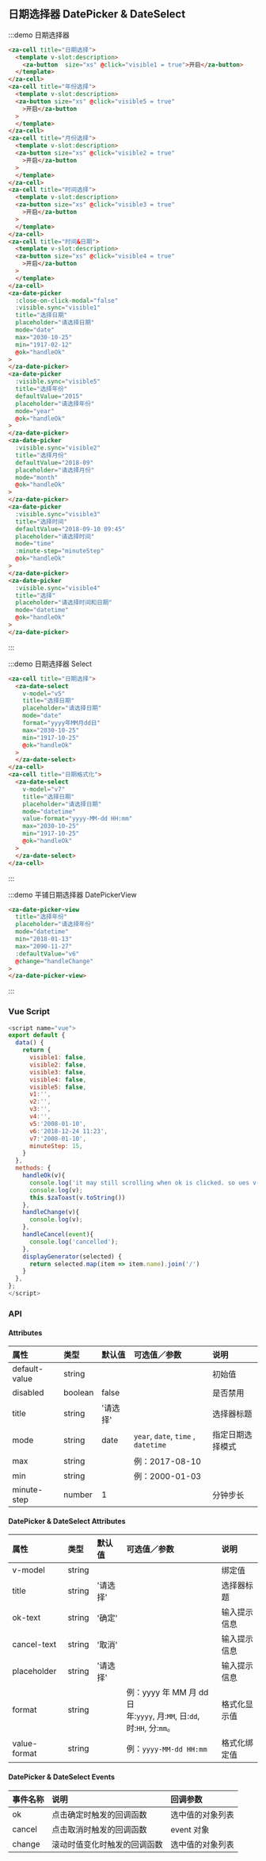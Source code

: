## 日期选择器 DatePicker & DateSelect

:::demo 日期选择器

```html
<za-cell title="日期选择">
  <template v-slot:description>
    <za-button  size="xs" @click="visible1 = true">开启</za-button>
  </template>
</za-cell>
<za-cell title="年份选择">
  <template v-slot:description>
  <za-button size="xs" @click="visible5 = true"
    >开启</za-button
  >
  </template>
</za-cell>
<za-cell title="月份选择">
  <template v-slot:description>
  <za-button size="xs" @click="visible2 = true"
    >开启</za-button
  >
  </template>
</za-cell>
<za-cell title="时间选择">
  <template v-slot:description>
  <za-button size="xs" @click="visible3 = true"
    >开启</za-button
  >
  </template>
</za-cell>
<za-cell title="时间&日期">
  <template v-slot:description>
  <za-button size="xs" @click="visible4 = true"
    >开启</za-button
  >
  </template>
</za-cell>
<za-date-picker
  :close-on-click-modal="false"
  :visible.sync="visible1"
  title="选择日期"
  placeholder="请选择日期"
  mode="date"
  max="2030-10-25"
  min="1917-02-12"
  @ok="handleOk"
>
</za-date-picker>
<za-date-picker
  :visible.sync="visible5"
  title="选择年份"
  defaultValue="2015"
  placeholder="请选择年份"
  mode="year"
  @ok="handleOk"
>
</za-date-picker>
<za-date-picker
  :visible.sync="visible2"
  title="选择月份"
  defaultValue="2018-09"
  placeholder="请选择月份"
  mode="month"
  @ok="handleOk"
>
</za-date-picker>
<za-date-picker
  :visible.sync="visible3"
  title="选择时间"
  defaultValue="2018-09-10 09:45"
  placeholder="请选择时间"
  mode="time"
  :minute-step="minuteStep"
  @ok="handleOk"
>
</za-date-picker>
<za-date-picker
  :visible.sync="visible4"
  title="选择"
  placeholder="请选择时间和日期"
  mode="datetime"
  @ok="handleOk"
>
</za-date-picker>
```

:::

:::demo 日期选择器 Select

```html
<za-cell title="日期选择">
  <za-date-select
    v-model="v5"
    title="选择日期"
    placeholder="请选择日期"
    mode="date"
    format="yyyy年MM月dd日"
    max="2030-10-25"
    min="1917-10-25"
    @ok="handleOk"
  >
  </za-date-select>
</za-cell>
<za-cell title="日期格式化">
  <za-date-select
    v-model="v7"
    title="选择日期"
    placeholder="请选择日期"
    mode="datetime"
    value-format="yyyy-MM-dd HH:mm"
    max="2030-10-25"
    min="1917-10-25"
    @ok="handleOk"
  >
  </za-date-select>
</za-cell>
```

:::

:::demo 平铺日期选择器 DatePickerView

```html
<za-date-picker-view
  title="选择年份"
  placeholder="请选择年份"
  mode="datetime"
  min="2018-01-13"
  max="2090-11-27"
  :defaultValue="v6"
  @change="handleChange"
>
</za-date-picker-view>
```

:::

### Vue Script

```javascript
<script name="vue">
export default {
  data() {
    return {
      visible1: false,
      visible2: false,
      visible3: false,
      visible4: false,
      visible5: false,
      v1:'',
      v2:'',
      v3:'',
      v4:'',
      v5:'2008-01-10',
      v6:'2018-12-24 11:23',
      v7:'2008-01-10',
      minuteStep: 15,
    }
  },
  methods: {
    handleOk(v){
      console.log('it may still scrolling when ok is clicked. so ues v-model or @change instead')
      console.log(v);
      this.$zaToast(v.toString())
    },
    handleChange(v){
      console.log(v);
    },
    handleCancel(event){
      console.log('cancelled');
    },
    displayGenerator(selected) {
      return selected.map(item => item.name).join('/')
    }
  },
};
</script>
```

### API

#### Attributes

| 属性          | 类型    | 默认值   | 可选值／参数                        | 说明             |
| :------------ | :------ | :------- | :---------------------------------- | :--------------- |
| default-value | string  |          |                                     | 初始值           |
| disabled      | boolean | false    |                                     | 是否禁用         |
| title         | string  | '请选择' |                                     | 选择器标题       |
| mode          | string  | date     | `year`, `date`, `time` , `datetime` | 指定日期选择模式 |
| max           | string  |          | 例：2017-08-10                      |
| min           | string  |          | 例：2000-01-03                      |
| minute-step   | number  | 1        |                                     | 分钟步长         |

#### DatePicker & DateSelect Attributes

| 属性         | 类型   | 默认值   | 可选值／参数                                                                  | 说明         |
| :----------- | :----- | :------- | :---------------------------------------------------------------------------- | :----------- |
| v-model      | string |          |                                                                               | 绑定值       |
| title        | string | '请选择' |                                                                               | 选择器标题   |
| ok-text      | string | '确定'   |                                                                               | 输入提示信息 |
| cancel-text  | string | '取消'   |                                                                               | 输入提示信息 |
| placeholder  | string | '请选择' |                                                                               | 输入提示信息 |
| format       | string |          | 例：yyyy 年 MM 月 dd 日<br /> 年:`yyyy`, 月:`MM`, 日:`dd`, 时:`HH`, 分:`mm`。 | 格式化显示值 |
| value-format | string |          | 例：`yyyy-MM-dd HH:mm`                                                        | 格式化绑定值 |

#### DatePicker & DateSelect Events

| 事件名称 | 说明                         | 回调参数         |
| :------- | :--------------------------- | :--------------- |
| ok       | 点击确定时触发的回调函数     | 选中值的对象列表 |
| cancel   | 点击取消时触发的回调函数     | event 对象       |
| change   | 滚动时值变化时触发的回调函数 | 选中值的对象列表 |
